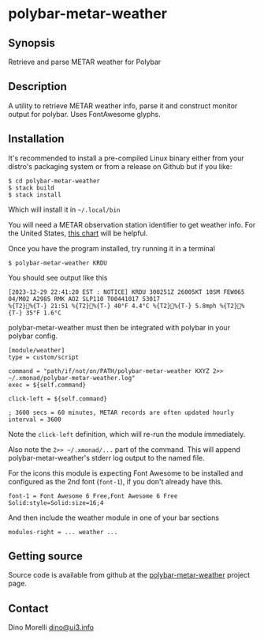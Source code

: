 # polybar-metar-weather


## Synopsis

Retrieve and parse METAR weather for Polybar


## Description

A utility to retrieve METAR weather info, parse it and construct monitor output
for polybar. Uses FontAwesome glyphs.


## Installation

It's recommended to install a pre-compiled Linux binary either from your
distro's packaging system or from a release on Github but if you like:

    $ cd polybar-metar-weather
    $ stack build
    $ stack install

Which will install it in `~/.local/bin`

You will need a METAR observation station identifier to get weather info. For
the United States, [this chart](https://cnrfc.noaa.gov/metar.php) will be
helpful.

Once you have the program installed, try running it in a terminal

    $ polybar-metar-weather KRDU

You should see output like this

    [2023-12-29 22:41:20 EST : NOTICE] KRDU 300251Z 26005KT 10SM FEW065 04/M02 A2985 RMK AO2 SLP110 T00441017 53017
    %{T2}%{T-} 21:51 %{T2}%{T-} 40°F 4.4°C %{T2}%{T-} 5.8mph %{T2}%{T-} 35°F 1.6°C

polybar-metar-weather must then be integrated with polybar in your polybar
config.

    [module/weather]
    type = custom/script

    command = "path/if/not/on/PATH/polybar-metar-weather KXYZ 2>> ~/.xmonad/polybar-metar-weather.log"
    exec = ${self.command}

    click-left = ${self.command}

    ; 3600 secs = 60 minutes, METAR records are often updated hourly
    interval = 3600

Note the `click-left` definition, which will re-run the module immediately.

Also note the `2>> ~/.xmonad/...` part of the command. This will append
polybar-metar-weather's stderr log output to the named file.

For the icons this module is expecting Font Awesome to be installed and
configured as the 2nd font (`font-1`), if you don't already have this.

    font-1 = Font Awesome 6 Free,Font Awesome 6 Free Solid:style=Solid:size=16;4

And then include the weather module in one of your bar sections

    modules-right = ... weather ...


## Getting source

Source code is available from github at the
[polybar-metar-weather](https://github.com/dino-/polybar-metar-weather) project
page.


## Contact

Dino Morelli <dino@ui3.info>
